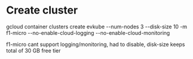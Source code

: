 
# Create cluster

gcloud container clusters create evkube --num-nodes 3 --disk-size 10 -m f1-micro --no-enable-cloud-logging --no-enable-cloud-monitoring

f1-micro cant support logging/monitoring, had to disable, disk-size keeps total of 30 GB free tier
